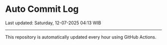 # Auto Commit Log

Last updated: Saturday, 12-07-2025 04:13 WIB

---

This repository is automatically updated every hour using GitHub Actions.
